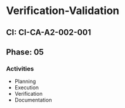 # Verification-Validation

## CI: CI-CA-A2-002-001
## Phase: 05

### Activities
- Planning
- Execution
- Verification
- Documentation
